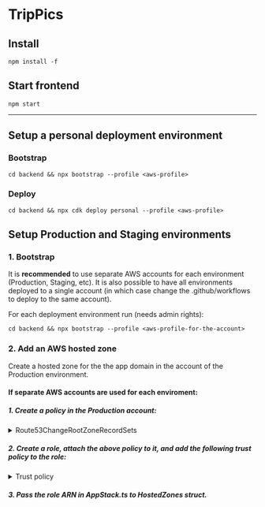 # TripPics

## Install
`npm install -f`

## Start frontend
`npm start`

----

## Setup a personal deployment environment

### Bootstrap

`cd backend && npx bootstrap --profile <aws-profile>`

### Deploy

`cd backend && npx cdk deploy personal --profile <aws-profile>`

## Setup Production and Staging environments

### 1. Bootstrap
It is **recommended** to use separate AWS accounts for each environment (Production, Staging, etc). It is also possible to have all environments deployed to a single account (in which case change the .github/workflows to deploy to the same account).

For each deployment environment run (needs admin rights):

`cd backend && npx bootstrap --profile <aws-profile-for-the-account>`

### 2. Add an AWS hosted zone
Create a hosted zone for the the app domain in the account of the Production environment.

#### If separate AWS accounts are used for each enviroment:

##### 1. Create a policy in the Production account:

<details>
  <summary>Route53ChangeRootZoneRecordSets</summary>

  ```
  {
    "Version": "2012-10-17",
    "Statement": [
        {
            "Effect": "Allow",
            "Action": "route53:ChangeResourceRecordSets",
            "Resource": "arn:aws:route53:::hostedzone/Z025668263BPB5OKFH9E"
        },
        {
            "Effect": "Allow",
            "Action": "route53:ListHostedZonesByName",
            "Resource": "*"
        }
    ]
  }
  ```
</details>

##### 2. Create a role, attach the above policy to it, and add the following trust policy to the role:

<details>
  <summary>Trust policy</summary>

  ```
  {
    "Version": "2012-10-17",
    "Statement": [
        {
            "Effect": "Allow",
            "Principal": {
                "AWS": "*"
            },
            "Action": "sts:AssumeRole",
            "Condition": {
                "StringEquals": {
                    "aws:PrincipalOrgID": "o-#####"
                }
            }
        }
    ]
  }
  ```
</details>

##### 3. Pass the role ARN in *AppStack*.ts to *HostedZones* struct.
